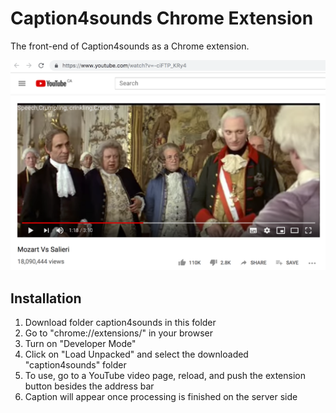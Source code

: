 # Caption4sounds Chrome Extension

The front-end of Caption4sounds as a Chrome extension.

![screenshot_01](https://github.com/hellokikicat/caption4sounds/blob/master/.archived/screenshot_01.png?raw=true)

## Installation
1. Download folder caption4sounds in this folder
1. Go to "chrome://extensions/" in your browser
1. Turn on "Developer Mode"
1. Click on "Load Unpacked" and select the downloaded "caption4sounds" folder
1. To use, go to a YouTube video page, reload, and push the extension button besides the address bar
1. Caption will appear once processing is finished on the server side
